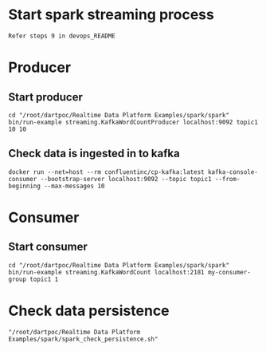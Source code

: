 # Start spark streaming process #
	Refer steps 9 in devops_README 

# Producer #

##	Start producer	##
	cd "/root/dartpoc/Realtime Data Platform Examples/spark/spark"
	bin/run-example streaming.KafkaWordCountProducer localhost:9092 topic1 10 10

## Check data is ingested in to kafka ##

	docker run --net=host --rm confluentinc/cp-kafka:latest kafka-console-consumer --bootstrap-server localhost:9092 --topic topic1 --from-beginning --max-messages 10

# Consumer #
## Start consumer ##
	cd "/root/dartpoc/Realtime Data Platform Examples/spark/spark"
	bin/run-example streaming.KafkaWordCount localhost:2181 my-consumer-group topic1 1

# Check data persistence
	"/root/dartpoc/Realtime Data Platform Examples/spark/spark_check_persistence.sh"
